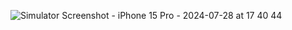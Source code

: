 ![Simulator Screenshot - iPhone 15 Pro - 2024-07-28 at 17 40 44](https://github.com/user-attachments/assets/f29c6213-5991-4daa-b28a-dc9dac21c041)

